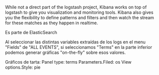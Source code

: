 While not a direct part of the logstash project, Kibana works on top of logstash to give you visualization and monitoring tools. Kibana also gives you the flexibility to define patterns and filters and then watch the stream for these matches as they happen in realtime.

Es parte de ElasticSearch


Al seleccionar las distintas variables extraídas de los logs en el menu "Fields" de "ALL EVENTS", si seleccionamos "Terms" en la parte inferior podemos generar gráficas "on-the-fly" sobre esos valores.


Gráficos de tarta:
Panel type: terms
Parameters.Filed: os
View options.Style: pie
